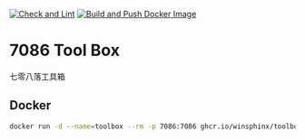 [![Check and Lint](https://github.com/winsphinx/Toolbox/actions/workflows/check.yml/badge.svg)](https://github.com/winsphinx/Toolbox/actions/workflows/check.yml)
[![Build and Push Docker Image](https://github.com/winsphinx/toolbox/actions/workflows/docker.yml/badge.svg)](https://github.com/winsphinx/toolbox/actions/workflows/docker.yml)

# 7086 Tool Box
七零八落工具箱

## Docker

```sh
docker run -d --name=toolbox --rm -p 7086:7086 ghcr.io/winsphinx/toolbox:latest
```
